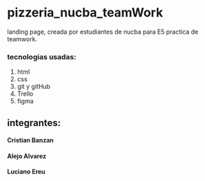 # pizzeria_nucba_teamWork

  landing page, creada por estudiantes de nucba para E5 practica de teamwork.
  
### tecnologias usadas:

 1. html
 2. css
 3. git y  gitHub
 4. Trello
 5. figma

## integrantes:

#### Cristian Banzan
#### Alejo Alvarez
#### Luciano Ereu
